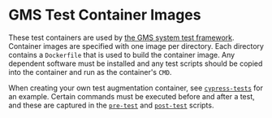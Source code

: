 # GMS Test Container Images
These test containers are used by [the GMS system test
framework](../../python/gms_system_test).  Container images are specified with
one image per directory.  Each directory contains a `Dockerfile` that is used
to build the container image.  Any dependent software must be installed and any
test scripts should be copied into the container and run as the container's
`CMD`.

When creating your own test augmentation container, see
[`cypress-tests`](./cypress-tests) for an example.  Certain commands must be
executed before and after a test, and these are captured in the
[`pre-test`](./test-augmentation-scripts/pre-test) and
[`post-test`](./test-augmentation-scripts/post-test) scripts.
